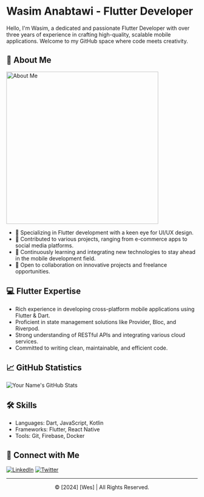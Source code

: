 # Wasim Anabtawi - Flutter Developer

Hello, I'm Wasim, a dedicated and passionate Flutter Developer with over three years of experience in crafting high-quality, scalable mobile applications. Welcome to my GitHub space where code meets creativity.

## 🚀 About Me

<img src="https://example.com/your-professional-animated-gif-url.gif" alt="About Me" width="400" />

- 🌟 Specializing in Flutter development with a keen eye for UI/UX design.
- 🔭 Contributed to various projects, ranging from e-commerce apps to social media platforms.
- 🌱 Continuously learning and integrating new technologies to stay ahead in the mobile development field.
- 💼 Open to collaboration on innovative projects and freelance opportunities.

## 💻 Flutter Expertise

- Rich experience in developing cross-platform mobile applications using Flutter & Dart.
- Proficient in state management solutions like Provider, Bloc, and Riverpod.
- Strong understanding of RESTful APIs and integrating various cloud services.
- Committed to writing clean, maintainable, and efficient code.

## 📈 GitHub Statistics

![Your Name's GitHub Stats](https://github-readme-stats.vercel.app/api?username=WasimAnabtawi&show_icons=true&count_private=true&theme=vue)

## 🛠 Skills

- Languages: Dart, JavaScript, Kotlin
- Frameworks: Flutter, React Native
- Tools: Git, Firebase, Docker

## 🔗 Connect with Me

[![LinkedIn](https://img.shields.io/badge/-LinkedIn-0077B5?style=flat-square&logo=LinkedIn&logoColor=white)]([https://www.linkedin.com/in/wasim-anabtawi-a09032213/])
[![Twitter](https://img.shields.io/badge/-Twitter-1DA1F2?style=flat-square&logo=Twitter&logoColor=white)](https://twitter.com/your-twitter)

---

<p align="center">
  &copy; [2024] [Wes] | All Rights Reserved.
</p>
